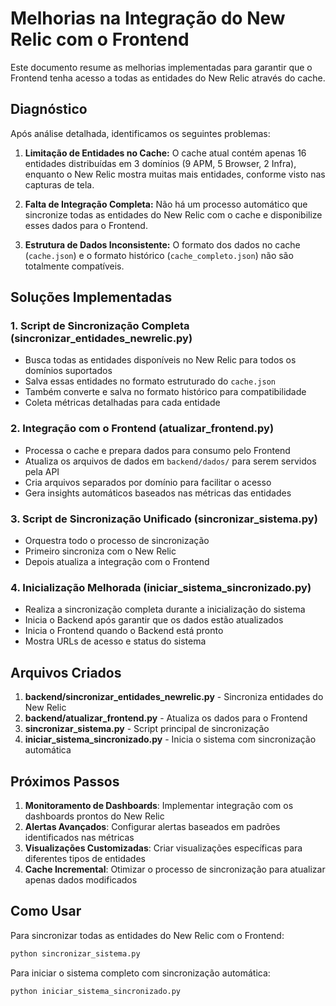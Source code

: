 # Melhorias na Integração do New Relic com o Frontend

Este documento resume as melhorias implementadas para garantir que o Frontend tenha acesso a todas as entidades do New Relic através do cache.

## Diagnóstico

Após análise detalhada, identificamos os seguintes problemas:

1. **Limitação de Entidades no Cache:** O cache atual contém apenas 16 entidades distribuídas em 3 domínios (9 APM, 5 Browser, 2 Infra), enquanto o New Relic mostra muitas mais entidades, conforme visto nas capturas de tela.

2. **Falta de Integração Completa:** Não há um processo automático que sincronize todas as entidades do New Relic com o cache e disponibilize esses dados para o Frontend.

3. **Estrutura de Dados Inconsistente:** O formato dos dados no cache (`cache.json`) e o formato histórico (`cache_completo.json`) não são totalmente compatíveis.

## Soluções Implementadas

### 1. Script de Sincronização Completa (sincronizar_entidades_newrelic.py)

- Busca todas as entidades disponíveis no New Relic para todos os domínios suportados
- Salva essas entidades no formato estruturado do `cache.json`
- Também converte e salva no formato histórico para compatibilidade
- Coleta métricas detalhadas para cada entidade

### 2. Integração com o Frontend (atualizar_frontend.py)

- Processa o cache e prepara dados para consumo pelo Frontend
- Atualiza os arquivos de dados em `backend/dados/` para serem servidos pela API
- Cria arquivos separados por domínio para facilitar o acesso
- Gera insights automáticos baseados nas métricas das entidades

### 3. Script de Sincronização Unificado (sincronizar_sistema.py)

- Orquestra todo o processo de sincronização
- Primeiro sincroniza com o New Relic
- Depois atualiza a integração com o Frontend

### 4. Inicialização Melhorada (iniciar_sistema_sincronizado.py)

- Realiza a sincronização completa durante a inicialização do sistema
- Inicia o Backend após garantir que os dados estão atualizados
- Inicia o Frontend quando o Backend está pronto
- Mostra URLs de acesso e status do sistema

## Arquivos Criados

1. **backend/sincronizar_entidades_newrelic.py** - Sincroniza entidades do New Relic
2. **backend/atualizar_frontend.py** - Atualiza os dados para o Frontend
3. **sincronizar_sistema.py** - Script principal de sincronização
4. **iniciar_sistema_sincronizado.py** - Inicia o sistema com sincronização automática

## Próximos Passos

1. **Monitoramento de Dashboards**: Implementar integração com os dashboards prontos do New Relic
2. **Alertas Avançados**: Configurar alertas baseados em padrões identificados nas métricas
3. **Visualizações Customizadas**: Criar visualizações específicas para diferentes tipos de entidades
4. **Cache Incremental**: Otimizar o processo de sincronização para atualizar apenas dados modificados

## Como Usar

Para sincronizar todas as entidades do New Relic com o Frontend:

```bash
python sincronizar_sistema.py
```

Para iniciar o sistema completo com sincronização automática:

```bash
python iniciar_sistema_sincronizado.py
```
